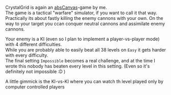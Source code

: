 CrystalGrid is again an [absCanvas](/programs/view/absCanvas)-game by me.  
The game is a tactical "warfare" simulator, if you want to call it that way.
Practically its about fastly killing the enemy cannons with your own. On the way to your target you ccan conquer neutral cannons and assimilate enemy cannons.

Your enemy is a KI (even so I plan to implement a player-vs-player mode) with 4 different difficulties.  
While you are probably able to easily beat all 38 levels on `Easy` it gets harder with every difficulty.  
The final setting `Impossible` becomes a real challenge, and at the time I wrote this nobody has beaten every level in this setting. (Even so it's definitely not impossible :D )

A little gimmick is the KI-vs-KI where you can watch th level played only by computer controlled players